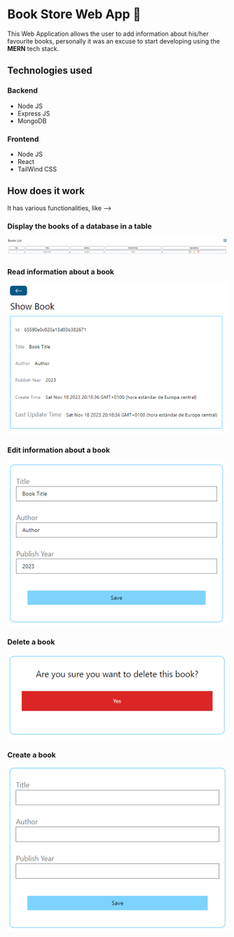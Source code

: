 # Book Store Web App 📖

This Web Application allows the user to add information about his/her favourite books, personally it was an excuse to start developing using the **MERN** tech stack.

## Technologies used
  ### Backend
  + Node JS
  + Express JS
  + MongoDB
  ### Frontend
  + Node JS
  + React
  + TailWind CSS

## How does it work
It has various functionalities, like -->

### Display the books of a database in a table
![01](./images/01.png)

### Read information about a book
![02](./images/02.png)

### Edit information about a book
![03](./images/03.png)

### Delete a book
![04](./images/04.png)

### Create a book
![05](./images/05.png)


